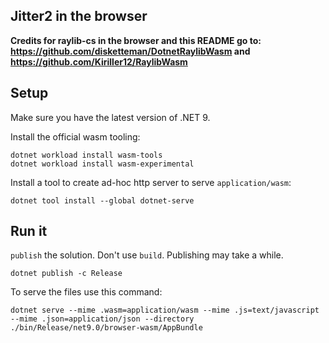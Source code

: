 ## Jitter2 in the browser

**Credits for raylib-cs in the browser and this README go to: https://github.com/disketteman/DotnetRaylibWasm and https://github.com/Kiriller12/RaylibWasm**

## Setup

Make sure you have the latest version of .NET 9.

Install the official wasm tooling:

```
dotnet workload install wasm-tools
dotnet workload install wasm-experimental
```

Install a tool to create ad-hoc http server to serve `application/wasm`:

```
dotnet tool install --global dotnet-serve
```

## Run it

`publish` the solution. Don't use `build`. Publishing may take a while.

```
dotnet publish -c Release
```

To serve the files use this command:

```
dotnet serve --mime .wasm=application/wasm --mime .js=text/javascript --mime .json=application/json --directory ./bin/Release/net9.0/browser-wasm/AppBundle
```
